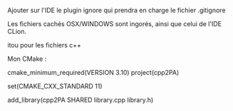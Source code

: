 Ajouter sur l'IDE le plugin ignore qui prendra en charge le fichier .gitignore

Les fichiers cachés OSX/WINDOWS sont ingorés, ainsi que celui de l'IDE CLion.

itou pour les fichiers c++

Mon CMake :

cmake_minimum_required(VERSION 3.10)
project(cpp2PA)

set(CMAKE_CXX_STANDARD 11)

add_library(cpp2PA SHARED library.cpp library.h)
